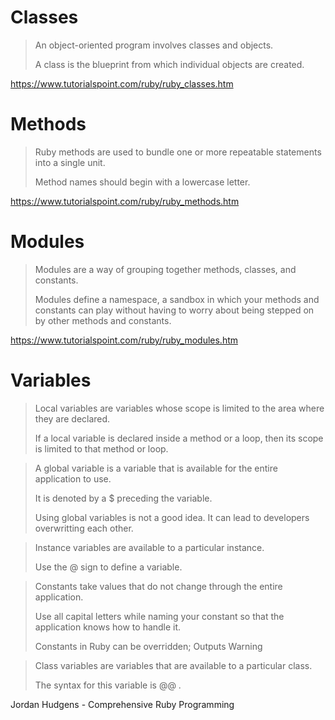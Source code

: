 # Classes

> An object-oriented program involves classes and objects. 
>
>A class is the blueprint from which individual objects are created.

https://www.tutorialspoint.com/ruby/ruby_classes.htm

# Methods

> Ruby methods are used to bundle one or more repeatable statements into a single unit.
>
> Method names should begin with a lowercase letter.

https://www.tutorialspoint.com/ruby/ruby_methods.htm

# Modules

> Modules are a way of grouping together methods, classes, and constants. 
>
> Modules define a namespace, a sandbox in which your methods and
> constants can play without having to worry about being 
> stepped on by other methods and constants.

https://www.tutorialspoint.com/ruby/ruby_modules.htm

# Variables

> Local variables are variables whose scope is limited to the area where they are declared. 
>
> If a local variable is declared inside a method or a loop, then its scope is limited to that method or loop.

> A global variable is a variable that is available for the entire application to use.
>
> It is denoted by a $ preceding the variable.
> 
> Using global variables is not a good idea. It can lead to developers overwritting each other. 

> Instance variables are available to a particular instance. 
>
> Use the @ sign to define a variable.

> Constants take values that do not change through the entire application. 
>
> Use all capital letters while naming your constant so that the application knows how to handle it.
>
> Constants in Ruby can be overridden; Outputs Warning

> Class variables are variables that are available to a particular class. 
> 
> The syntax for this variable is @@ .

Jordan Hudgens - Comprehensive Ruby Programming



